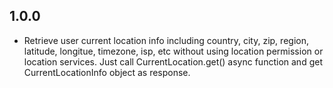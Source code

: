 ## 1.0.0

* Retrieve user current location info including country, city, zip, region, latitude, longitue, timezone, isp, etc without using location permission or location services. Just call CurrentLocation.get() async function and get CurrentLocationInfo object as response.
